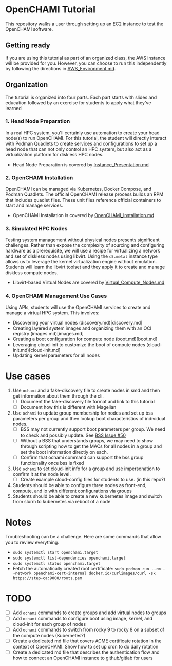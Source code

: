 # OpenCHAMI Tutorial

This repository walks a user through setting up an EC2 instance to test the OpenCHAMI software.

## Getting ready

If you are using this tutorial as part of an organized class, the AWS instance will be provided for you.  However, you can choose to run this independently by following the directions in [AWS_Environment.md](/AWS_Environment.md).

## Organization

The tutorial is organized into four parts.  Each part starts with slides and education followed by an exercise for students to apply what they've learned

### 1. Head Node Preparation

In a real HPC system, you'll certainly use automation to create your head node(s) to run OpenCHAMI.  For this tutorial, the student will directly interact with Podman Quadlets to create services and configurations to set up a head node that can not only control an HPC system, but also act as a virtualization platform for diskless HPC nodes.

* Head Node Preparation is covered by [Instance_Presentation.md](Instance_Preparation.md)

### 2. OpenCHAMI Installation

OpenCHAMI can be managed via Kubernetes, Docker Compose, and Podman Quadlets.  The official OpenCHAMI release process builds an RPM that includes quadlet files.  These unit files reference official containers to start and manage services.

* OpenCHAMI Installation is covered by [OpenCHAMI_Installation.md](OpenCHAMI_Installation.md)

### 3. Simulated HPC Nodes

Testing system management without physical nodes presents significant challenges.  Rather than expose the complexity of sourcing and configuring hardware as a prerequisite, we will use a recipe for virtualizing a network and set of diskless nodes using libvirt.  Using the `c5.metal` instance type allows us to leverage the kernel virtualization engine without emulation.  Students will learn the libvirt toolset and they apply it to create and manage diskless compute nodes.

* Libvirt-based Virtual Nodes are covered by [Virtual_Compute_Nodes.md](Virtual_Compute_Nodes.md)

### 4. OpenCHAMI Management Use Cases

Using APIs, students will use the OpenCHAMI services to create and manage a virtual HPC system.  This involves:

* Discovering your virtual nodes (discovery.md)[discovery.md]
* Creating layered system images and organizing them with an OCI registry (images.md)[images.md]
* Creating a boot configuration for compute node (boot.md)[boot.md]
* Leveraging cloud-init to customize the boot of compute nodes (cloud-init.md)[cloud-init.md]
* Updating kernel parameters for all nodes



# Use cases

1. Use `ochami` and a fake-discovery file to create nodes in smd and then get information about them through the cli.
   - [ ] Document the fake-discovery file format and link to this tutorial
   - [ ] Document how this is different with Magellan
2. Use `ochami` to update group membership for nodes and set up bss parameters per group and then lookup boot characteristics of individual nodes.
   - [ ] BSS may not currently support boot parameters per group.  We need to check and possibly update.  See [BSS Issue #50](https://github.com/OpenCHAMI/bss/issues/50)
   - [ ] Without a BSS that understands groups, we may need to show through scripting how to get the MACs for all nodes in a group and set the boot information directly on each.
   - [ ] Confirm that ochami command can support the bss group functionality once bss is fixed
3. Use `ochami` to set cloud-init info for a group and use impersonation to confirm it at the node level.
   - [ ] Create example cloud-config files for students to use. (in this repo?)
4. Students should be able to configure three nodes as front-end, compute, and io with different configurations via groups
5. Students should be able to create a new kubernetes image and switch from slurm to kubernetes via reboot of a node




# Notes

Troubleshooting can be a challenge.  Here are some commands that allow you to review everything.

* `sudo systemctl start openchami.target`
* `sudo systemctl list-dependencies openchami.target`
* `sudo systemctl status openchami.target`
* Fetch the automatically created root certificate: `sudo podman run --rm --network openchami-cert-internal docker.io/curlimages/curl -sk https://step-ca:9000/roots.pem`

# TODO

- [ ] Add `ochami` commands to create groups and add virtual nodes to groups
- [ ] Add `ochami` commands to configure boot using image, kernel, and cloud-init for each group of nodes
- [ ] Add `ochami` commands to switch from rocky 9 to rocky 8 on a subset of the compute nodes (Kubernetes?)
- [ ] Create a dedicated md file that covers ACME certificate rotation in the context of OpenCHAMI.  Show how to set up cron to do daily rotation
- [ ] Create a dedicated md file that describes the authentication flow and how to connect an OpenCHAMI instance to github/gitlab for users

